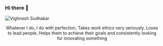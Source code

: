 ### Hi there 👋

<!--
**VIGHNESH1521/VIGHNESH1521** is a ✨ _special_ ✨ repository because its `README.md` (this file) appears on your GitHub profile.

Here are some ideas to get you started:

- 🔭 I’m currently working on ...
- 🌱 I’m currently learning ...
- 👯 I’m looking to collaborate on ...
- 🤔 I’m looking for help with ...
- 💬 Ask me about ...
- 📫 How to reach me: ...
- 😄 Pronouns: ...
- ⚡ Fun fact: ...
-->

![Vighnesh Sudhakar](https://raw.githubusercontent.com/Trilokia/Trilokia/379277808c61ef204768a61bbc5d25bc7798ccf1/trilokia.svg)

<p align="center">
Whatever I do, I do with perfection, Takes work ethics very seriously, Loves to lead people, Helps them to achieve their goals and consistently looking for innovating something 
<br><br>
